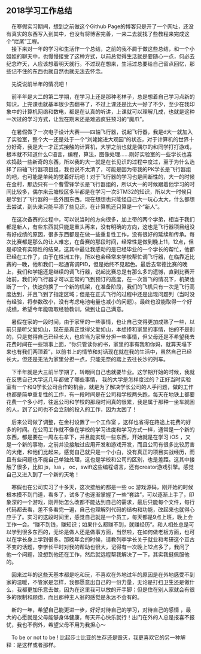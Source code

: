 ## 2018学习工作总结  

&#8195;在寒假实习期间，想到之前做这个Github Page的博客只是开了一个网址，还没有真实的东西写入到其中，也没有将博客完善，一来二去就找了些教程来完成这个“烂尾”工程。     
&#8195;接下来对一年的学习和生活作一个总结，之前的我不屑于做这些总结，和一个小姐姐的聊天中，也慢慢接受了这种方式，以前总觉得生活就是要随心一点，何必去纪念昨天，人应该想着明天就行。不过现在想来，生活过总要给自己留点回忆，那些记不住的东西也就自然也就无法去怀念。  

&#8195;先说说前半年的情况吧！

&#8195;前半年是大二的第二学期，在学习上还是那种老样子，总是想着自己学习点新的知识，上完课也就基本很少去翻书了，不过上课还是比大一好了不少，至少在我印象中的计算机网络和数电，都是在认真的听讲，上课就可以理解几成，也就是这种一次过的学习方式，让我在期末还是难逃疯狂预习的“魔爪”。

&#8195;在暑假做了一次电子设计大赛——四轴飞行器，说起飞行器，我是d大一就加入了实验室，整个大一还是处于一个“刘姥姥进大观园”的状态，对于计算机的世界十分好奇，我是大一才正式接触的计算机，大学之前也就是偶尔的和同学打打游戏，根本就不知道什么C语言，编程，算法，图像处理……刚好实验室的一些学长也喜欢捣鼓一些新奇的东西，所以我的大一就是在长见识的过程中度过，至于为什么选择了四轴飞行器项目组，我也说不太清了，可能是因为带我的PK学长是飞行器组的吧，也可能是单纯的觉着好玩吧！对于飞行器的学习也是间断性的，大一的时候在金村，那边只有一个曹雪锋学长是飞行器组的，所以大一的时候跟着他学习的时间比较多，偶尔来云塘校区多半都是在学习一次STM32的知识，所以大一时候只是学到了飞行器的一些外围东西。现在想想也只能怪自己大一玩心太大，什么都想去尝试，到头来只能平添了些见识，在计算机还只算是一个“新人”。

&#8195;在这次备赛的过程中，可以说当时的方向很多，加上带的两个学弟，相当于我们都是新人，有些东西就只能是重头再来，没有明确的方向，这也是飞行器项目组没有好成绩的原因，很多东西都是在做一些重复性工作，没有很好的延续和传承。每次比赛都是那么的让人难忘，在备赛的那段时间，经常性是做到晚上11，12点，但是却没有实际性的结果，这其中最让我感动的是已经毕业的一个学长的帮忙，他都已经在工作了，由于在株洲工作，所以也会经常来学校帮忙调飞行器，在临靠近比赛的一晚，他和我们一起通宵调PID，但是始终不见起色。最后去常德比赛的晚上，我们和学姐还是继续的调飞行器，说起比赛总是有那么多的遗憾，直到比赛开始前，我们的飞行器才可以正常的飞到预订的高度，在一次盲飞的情况下，机架也断了一个，快速的换了一个新的机架，在准备阶段，我们的飞机只有一次是飞行高度达到，并且飞到了指定区域；但是在正式飞行的过程中还是出现问题列（当时没有经验，将参数改小，没有考虑电池电量也减小的问题）。最终也没能取得一个好成绩，希望今年能吸取经验教训，做到让自己满意。

&#8195;暑假在家的一段时间，由于家里的一些事情，也让自己变得更加成熟了一些，以前只是听父爱如山，现在是真正觉得父爱如山，本想掺和家里的事情，怕的不是别的，只是觉得自己已经长大，也应当为家里分担一些事情，但父母还是不希望我去花费时间在一些琐事上面，“你只管读你的书，家里的事有我和你妈，就算天塌下来也有我们两顶着”，以前书上的情节和对话现在就在我的生活中，虽然自己已经长大，但还是无法为家里分担一点，只能无奈的踏上去往长沙的列车。

&#8195;下半年就是大三前半学期了，转眼间自己也就要毕业。这学期开始的时候，我就在反思自己大学这几年都做了哪些事情， 我的大学是怎样度过的？正好当时实验室有一个和Q学长公司合作的机会，就是为了解决学长公司的人手问题，做的工作也都是简单重复性的工作，有一段时间是在公司和学校两头跑，每天在地铁上都要花费一个多小时，往返公司和学校的那段时间真的很累，我是属于那种一坐车就困的人，到了公司也不会立刻的投入的工作，因为太困了！

&#8195;后来公司做了调整，在金村设置了一个工作室 ，这样也省得在路途上花费的好多的时间。在公司工作就不像在学校的学习进度和学习方式一样，通常是一个新的东西，都是要在一周左右拿下，并且能实现一些东西，开始就是在学习 iOS ，又是一个新的事物，之前并没接触过应用开发和游戏开发，而且公司有很多比较厉害的大佬，和他们比起来，感觉自己就只是一个小白，没有真正的项目实战经历，而且有些问题也不能自己单独处理，这也是学校和公司的区别，也是差距。这其中接触了很多，比如 js，lua ， oc，swift这些编程语言，还有creator游戏引擎。感觉自己又进入到了一个新的天地！

&#8195;寒假也在公司实习了十多天，这次接触的都是一些 oc 游戏源码，刚开始的时候根本摸不到门道，看多了，试多了也逐渐掌握了一些“套路”，可以逐渐上手了，印象深的一个游戏，刚开始怎么改都不能达到自己的需求，最后只能每个文件，每行代码都去看，差不多看完一遍，自己也理解列代码的结构和功能，改起来也就得心应手了。实习的这段时间里，感觉自己就是一个员工，每天都是9点上班，晚上会工作一会。“赚不到钱，赚知识；如果什么都赚不到，就赚经历”。和人相处总是可以学到很多东西的，无论是做人还是做事方面，当然啦，在如何做老板方面，也可以在学长身上学到很多。那晚年会的时候，请教列李学长关于就业和考研这个亘古不变的话题，李学长平时对我的帮助也很大，记得有一次晚上12点多了，我问了他一个问题，没想到他还在工作，然后就远程帮我解决了一下，其实我挺佩服他的。

&#8195;回来过年的这些天基本都是吃和玩，不喜欢在外地过年的原因是在外地感受不到家的温暖，不管家是怎样，我都愿意出自己的一份力量，无论是打扫卫生还是做什么，我都更加乐意去做，因为在这里我可以放的开手脚；但是住在别人家就会有很多的限制和顾虑，而且那种主人翁的感觉是永远不会有的。

&#8195;新的一年，希望自己能更进一步，好好对待自己的学习，对待自己的感情 ，最大的心愿就是父母能够身体健康，每天开心快乐就行！出门在外的人总是报喜不报忧，我也不例外，希望父母不用为我担心～

&#8195;To be or not to be ! 比起莎士比亚的生存还是毁灭，我更喜欢它的另一种解释：是这样或者那样。

